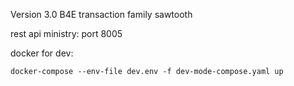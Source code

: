 Version 3.0 B4E transaction family sawtooth

rest api ministry: port 8005

docker for dev:

    docker-compose --env-file dev.env -f dev-mode-compose.yaml up

